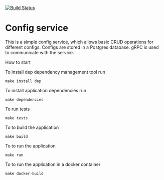 [![Build Status](https://travis-ci.org/YAWAL/GetMeConf.svg?branch=master)](https://travis-ci.org/YAWAL/GetMeConf)

Config service
==============


This is a simple config service, which allows basic CRUD operations for different configs. Configs are stored in a Postgres database.
gRPC is used to communicate with the service.

  


How to start

To install dep  dependency management tool run 

``````````````````
make install dep
``````````````````

To install application dependencies run


``````````````````
make dependencies
``````````````````

To run tests

``````````````````
make tests
``````````````````

To to build the application

``````````````````
make build
``````````````````

To to run the application

``````````````````
make run
``````````````````

To to run the application in a docker container

``````````````````
make docker-build
``````````````````

